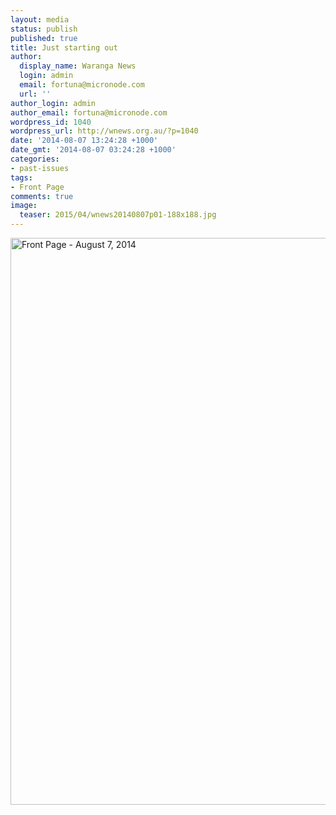 ```yaml
---
layout: media
status: publish
published: true
title: Just starting out
author:
  display_name: Waranga News
  login: admin
  email: fortuna@micronode.com
  url: ''
author_login: admin
author_email: fortuna@micronode.com
wordpress_id: 1040
wordpress_url: http://wnews.org.au/?p=1040
date: '2014-08-07 13:24:28 +1000'
date_gmt: '2014-08-07 03:24:28 +1000'
categories:
- past-issues
tags:
- Front Page
comments: true
image:
  teaser: 2015/04/wnews20140807p01-188x188.jpg
---
```


<a href="{{ site.url }}/images/2014/08/wnews20140807p01.pdf"><img class="alignnone size-full wp-image-1030" alt="Front Page - August 7, 2014" src="{{ site.url }}/images/2014/08/wnews20140807p01.jpg" width="624" height="907" /></a>
